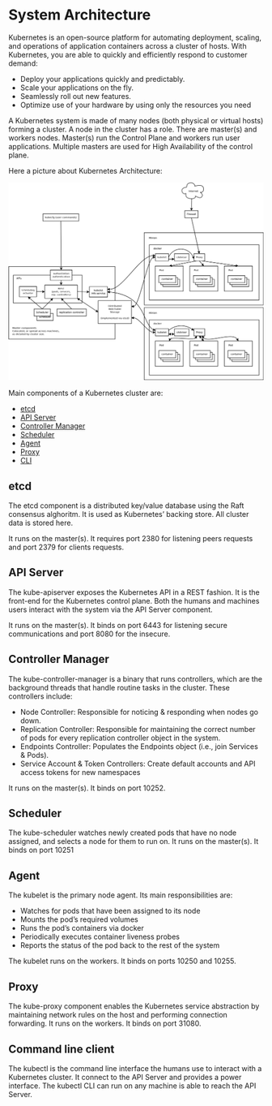 # System Architecture
Kubernetes is an open-source platform for automating deployment, scaling, and operations of application containers across a cluster of hosts. With Kubernetes, you are able to quickly and efficiently respond to customer demand:

  * Deploy your applications quickly and predictably.
  * Scale your applications on the fly.
  * Seamlessly roll out new features.
  * Optimize use of your hardware by using only the resources you need

A Kubernetes system is made of many nodes (both physical or virtual hosts) forming a cluster. A node in the cluster has a role. There are master(s) and workers nodes. Master(s) run the Control Plane and workers run user applications. Multiple masters are used for High Availability of the control plane.

Here a picture about Kubernetes Architecture:

![](../img/architecture.png?raw=true)

Main components of a Kubernetes cluster are:

   * [etcd](#etcd)
   * [API Server](#api-server)
   * [Controller Manager](#controller-manager)
   * [Scheduler](#scheduler)
   * [Agent](#agent)
   * [Proxy](#proxy)
   * [CLI](#command-line-client)
    
## etcd
The etcd component is a distributed key/value database using the Raft consensus alghoritm. It is used as Kubernetes’ backing store. All cluster data is stored here.

It runs on the master(s).
It requires port 2380 for listening peers requests and port 2379 for clients requests.

## API Server
The kube-apiserver exposes the Kubernetes API in a REST fashion. It is the front-end for the Kubernetes control plane. Both the humans and machines users interact with the system via the API Server component.

It runs on the master(s).
It binds on port 6443 for listening secure communications and port 8080 for the insecure.

## Controller Manager
The kube-controller-manager is a binary that runs controllers, which are the background threads that handle routine tasks in the cluster. These controllers include:

  * Node Controller: Responsible for noticing & responding when nodes go down.
  * Replication Controller: Responsible for maintaining the correct number of pods for every replication controller object in the system.
  * Endpoints Controller: Populates the Endpoints object (i.e., join Services & Pods).
  * Service Account & Token Controllers: Create default accounts and API access tokens for new namespaces

It runs on the master(s).
It binds on port 10252.

## Scheduler
The kube-scheduler watches newly created pods that have no node assigned, and selects a node for them to run on. It runs on the master(s). It binds on port 10251

## Agent
The kubelet is the primary node agent. Its main responsibilities are:

  * Watches for pods that have been assigned to its node
  * Mounts the pod’s required volumes
  * Runs the pod’s containers via docker 
  * Periodically executes container liveness probes
  * Reports the status of the pod back to the rest of the system

The kubelet runs on the workers. It binds on ports 10250 and 10255.

## Proxy
The kube-proxy component enables the Kubernetes service abstraction by maintaining network rules on the host and performing connection forwarding. It runs on the workers. It binds on port 31080.

## Command line client
The kubectl is the command line interface the humans use to interact with a Kubernetes cluster. It connect to the API Server and provides a power interface. The kubectl CLI can run on any machine is able to reach the API Server.


